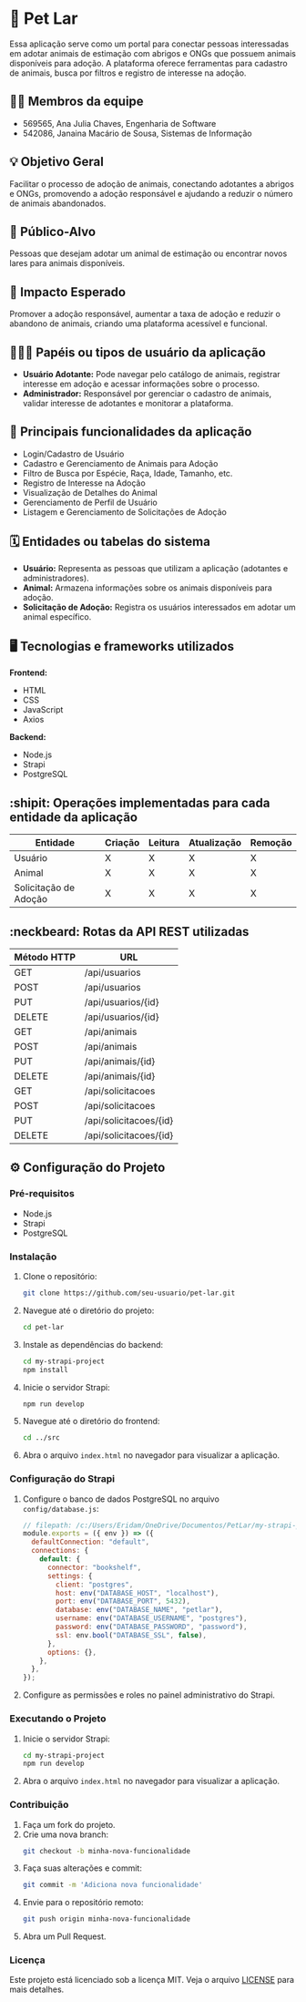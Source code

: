 # 🐾 Pet Lar

Essa aplicação serve como um portal para conectar pessoas interessadas em adotar animais de estimação com abrigos e ONGs que possuem animais disponíveis para adoção. A plataforma oferece ferramentas para cadastro de animais, busca por filtros e registro de interesse na adoção.

## :technologist: Membros da equipe

- 569565, Ana Julia Chaves, Engenharia de Software
- 542086, Janaina Macário de Sousa, Sistemas de Informação

## :bulb: Objetivo Geral

Facilitar o processo de adoção de animais, conectando adotantes a abrigos e ONGs, promovendo a adoção responsável e ajudando a reduzir o número de animais abandonados.

## :eyes: Público-Alvo

Pessoas que desejam adotar um animal de estimação ou encontrar novos lares para animais disponíveis.

## :star2: Impacto Esperado

Promover a adoção responsável, aumentar a taxa de adoção e reduzir o abandono de animais, criando uma plataforma acessível e funcional.

## :people_holding_hands: Papéis ou tipos de usuário da aplicação

- **Usuário Adotante:** Pode navegar pelo catálogo de animais, registrar interesse em adoção e acessar informações sobre o processo.
- **Administrador:** Responsável por gerenciar o cadastro de animais, validar interesse de adotantes e monitorar a plataforma.

## :triangular_flag_on_post: Principais funcionalidades da aplicação

- Login/Cadastro de Usuário
- Cadastro e Gerenciamento de Animais para Adoção
- Filtro de Busca por Espécie, Raça, Idade, Tamanho, etc.
- Registro de Interesse na Adoção
- Visualização de Detalhes do Animal
- Gerenciamento de Perfil de Usuário
- Listagem e Gerenciamento de Solicitações de Adoção

## :spiral_calendar: Entidades ou tabelas do sistema

- **Usuário:** Representa as pessoas que utilizam a aplicação (adotantes e administradores).
- **Animal:** Armazena informações sobre os animais disponíveis para adoção.
- **Solicitação de Adoção:** Registra os usuários interessados em adotar um animal específico.

## :desktop_computer: Tecnologias e frameworks utilizados

**Frontend:**

- HTML
- CSS
- JavaScript
- Axios

**Backend:**

- Node.js
- Strapi
- PostgreSQL

## :shipit: Operações implementadas para cada entidade da aplicação

| Entidade              | Criação | Leitura | Atualização | Remoção |
| --------------------- | ------- | ------- | ----------- | ------- |
| Usuário               | X       | X       | X           | X       |
| Animal                | X       | X       | X           | X       |
| Solicitação de Adoção | X       | X       | X           | X       |

## :neckbeard: Rotas da API REST utilizadas

| Método HTTP | URL                    |
| ----------- | ---------------------- |
| GET         | /api/usuarios          |
| POST        | /api/usuarios          |
| PUT         | /api/usuarios/{id}     |
| DELETE      | /api/usuarios/{id}     |
| GET         | /api/animais           |
| POST        | /api/animais           |
| PUT         | /api/animais/{id}      |
| DELETE      | /api/animais/{id}      |
| GET         | /api/solicitacoes      |
| POST        | /api/solicitacoes      |
| PUT         | /api/solicitacoes/{id} |
| DELETE      | /api/solicitacoes/{id} |

## :gear: Configuração do Projeto

### Pré-requisitos

- Node.js
- Strapi
- PostgreSQL

### Instalação

1. Clone o repositório:

   ```bash
   git clone https://github.com/seu-usuario/pet-lar.git
   ```

2. Navegue até o diretório do projeto:

   ```bash
   cd pet-lar
   ```

3. Instale as dependências do backend:

   ```bash
   cd my-strapi-project
   npm install
   ```

4. Inicie o servidor Strapi:

   ```bash
   npm run develop
   ```

5. Navegue até o diretório do frontend:

   ```bash
   cd ../src
   ```

6. Abra o arquivo `index.html` no navegador para visualizar a aplicação.

### Configuração do Strapi

1. Configure o banco de dados PostgreSQL no arquivo `config/database.js`:

   ```javascript
   // filepath: /c:/Users/Eridam/OneDrive/Documentos/PetLar/my-strapi-project/config/database.js
   module.exports = ({ env }) => ({
     defaultConnection: "default",
     connections: {
       default: {
         connector: "bookshelf",
         settings: {
           client: "postgres",
           host: env("DATABASE_HOST", "localhost"),
           port: env("DATABASE_PORT", 5432),
           database: env("DATABASE_NAME", "petlar"),
           username: env("DATABASE_USERNAME", "postgres"),
           password: env("DATABASE_PASSWORD", "password"),
           ssl: env.bool("DATABASE_SSL", false),
         },
         options: {},
       },
     },
   });
   ```

2. Configure as permissões e roles no painel administrativo do Strapi.

### Executando o Projeto

1. Inicie o servidor Strapi:

   ```bash
   cd my-strapi-project
   npm run develop
   ```

2. Abra o arquivo `index.html` no navegador para visualizar a aplicação.

### Contribuição

1. Faça um fork do projeto.
2. Crie uma nova branch:
   ```bash
   git checkout -b minha-nova-funcionalidade
   ```
3. Faça suas alterações e commit:
   ```bash
   git commit -m 'Adiciona nova funcionalidade'
   ```
4. Envie para o repositório remoto:
   ```bash
   git push origin minha-nova-funcionalidade
   ```
5. Abra um Pull Request.

### Licença

Este projeto está licenciado sob a licença MIT. Veja o arquivo [LICENSE](LICENSE) para mais detalhes.
